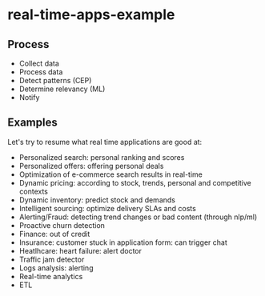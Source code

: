 # real-time-apps-example

## Process

- Collect data
- Process data
- Detect patterns (CEP)
- Determine relevancy (ML)
- Notify


## Examples

Let's try to resume what real time applications are good at:

- Personalized search: personal ranking and scores
- Personalized offers: offering personal deals
- Optimization of e-commerce search results in real-time
- Dynamic pricing: according to stock, trends, personal and competitive contexts
- Dynamic inventory: predict stock and demands
- Intelligent sourcing: optimize delivery SLAs and costs
- Alerting/Fraud: detecting trend changes or bad content (through nlp/ml)
- Proactive churn detection
- Finance: out of credit
- Insurance: customer stuck in application form: can trigger chat
- Heatlhcare: heart failure: alert doctor
- Traffic jam detector
- Logs analysis: alerting
- Real-time analytics
- ETL
